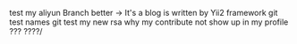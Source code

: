 test my aliyun Branch better -> It's a blog is written by Yii2 framework git test names git test my new rsa why my contribute not show up in my profile ??? ????/
